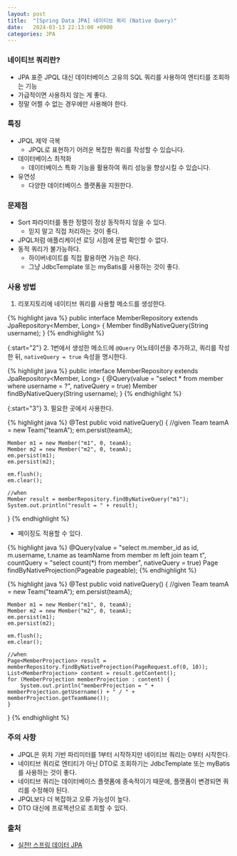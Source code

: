 ```yaml
---
layout: post
title:  "[Spring Data JPA] 네이티브 쿼리 (Native Query)"
date:   2024-03-13 22:13:00 +0900
categories: JPA
---
```


### 네이티브 쿼리란?

- JPA 표준 JPQL 대신 데이터베이스 고유의 SQL 쿼리를 사용하여 엔티티를 조회하는 기능
- 가급적이면 사용하지 않는 게 좋다.
- 정말 어쩔 수 없는 경우에만 사용해야 한다.

### 특징

- JPQL 제약 극복
    - JPQL로 표현하기 어려운 복잡한 쿼리를 작성할 수 있습니다.
- 데이터베이스 최적화
    - 데이터베이스 특화 기능을 활용하여 쿼리 성능을 향상시킬 수 있습니다.
- 유연성
    - 다양한 데이터베이스 플랫폼을 지원한다.

### 문제점

- Sort 파라미터를 통한 정렬이 정상 동작하지 않을 수 있다.
    - 믿지 말고 직접 처리하는 것이 좋다.
- JPQL처럼 애플리케이션 로딩 시점에 문법 확인할 수 없다.
- 동적 쿼리가 불가능하다.
    - 하이버네이트를 직접 활용하면 가능은 하다.
    - 그냥 JdbcTemplate 또는 myBatis를 사용하는 것이 좋다.

### 사용 방법

1. 리포지토리에 네이티브 쿼리를 사용할 메소드를 생성한다.

{% highlight java %}
public interface MemberRepository extends JpaRepository<Member, Long> {
    Member findByNativeQuery(String username);
}
{% endhighlight %}

{:start="2"}
2. 1번에서 생성한 메소드에 `@Query` 어노테이션을 추가하고, 쿼리를 작성한 뒤, `nativeQuery = true` 속성을 명시한다.

{% highlight java %}
public interface MemberRepository extends JpaRepository<Member, Long> {
    @Query(value = "select * from member where username = ?", nativeQuery = true)
    Member findByNativeQuery(String username);
}
{% endhighlight %}

{:start="3"}
3. 필요한 곳에서 사용한다.

{% highlight java %}
@Test
public void nativeQuery() {
    //given
    Team teamA = new Team("teamA");
    em.persist(teamA);
    
    Member m1 = new Member("m1", 0, teamA);
    Member m2 = new Member("m2", 0, teamA);
    em.persist(m1);
    em.persist(m2);
    
    em.flush();
    em.clear();
    
    //when
    Member result = memberRepository.findByNativeQuery("m1");
    System.out.println("result = " + result);
}
{% endhighlight %}

- 페이징도 적용할 수 있다.

{% highlight java %}
@Query(value = "select m.member_id as id, m.username, t.name as teamName from member m left join team t",
        countQuery = "select count(*) from member",
        nativeQuery = true)
Page<MemberProjection> findByNativeProjection(Pageable pageable);
{% endhighlight %}

{% highlight java %}
@Test
public void nativeQuery() {
    //given
    Team teamA = new Team("teamA");
    em.persist(teamA);
    
    Member m1 = new Member("m1", 0, teamA);
    Member m2 = new Member("m2", 0, teamA);
    em.persist(m1);
    em.persist(m2);
    
    em.flush();
    em.clear();
    
    //when
    Page<MemberProjection> result = memberRepository.findByNativeProjection(PageRequest.of(0, 10));
    List<MemberProjection> content = result.getContent();
    for (MemberProjection memberProjection : content) {
        System.out.println("memberProjection = " + memberProjection.getUsername() + " / " + memberProjection.getTeamName());
    }
}
{% endhighlight %}

### 주의 사항

- JPQL은 위치 기반 파리미터를 1부터 시작하지만 네이티브 쿼리는 0부터 시작한다.
- 네이티브 쿼리로 엔티티가 아닌 DTO로 조회하기는 JdbcTemplate 또는 myBatis를 사용하는 것이 좋다.
- 네이티브 쿼리는 데이터베이스 플랫폼에 종속적이기 때문에, 플랫폼이 변경되면 쿼리를 수정해야 된다.
- JPQL보다 더 복잡하고 오류 가능성이 높다.
- DTO 대신에 프로젝션으로 조회할 수 있다.

### 출처

- [실전! 스프링 데이터 JPA](https://www.inflearn.com/course/%EC%8A%A4%ED%94%84%EB%A7%81-%EB%8D%B0%EC%9D%B4%ED%84%B0-JPA-%EC%8B%A4%EC%A0%84)